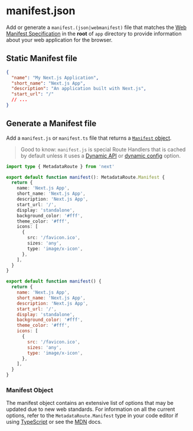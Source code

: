 # manifest.json

Add or generate a `manifest.(json|webmanifest)` file that matches the [Web Manifest Specification](https://developer.mozilla.org/docs/Web/Manifest) in the **root** of `app` directory to provide information about your web application for the browser.

## Static Manifest file

```json filename="app/manifest.json | app/manifest.webmanifest"
{
  "name": "My Next.js Application",
  "short_name": "Next.js App",
  "description": "An application built with Next.js",
  "start_url": "/"
  // ...
}
```

## Generate a Manifest file

Add a `manifest.js` or `manifest.ts` file that returns a [`Manifest` object](#manifest-object).

> Good to know: `manifest.js` is special Route Handlers that is cached by default unless it uses a [Dynamic API](/docs/app/guides/caching.md#dynamic-apis) or [dynamic config](/docs/app/guides/caching.md#segment-config-options) option.

```ts filename="app/manifest.ts" switcher
import type { MetadataRoute } from 'next'

export default function manifest(): MetadataRoute.Manifest {
  return {
    name: 'Next.js App',
    short_name: 'Next.js App',
    description: 'Next.js App',
    start_url: '/',
    display: 'standalone',
    background_color: '#fff',
    theme_color: '#fff',
    icons: [
      {
        src: '/favicon.ico',
        sizes: 'any',
        type: 'image/x-icon',
      },
    ],
  }
}
```

```js filename="app/manifest.js" switcher
export default function manifest() {
  return {
    name: 'Next.js App',
    short_name: 'Next.js App',
    description: 'Next.js App',
    start_url: '/',
    display: 'standalone',
    background_color: '#fff',
    theme_color: '#fff',
    icons: [
      {
        src: '/favicon.ico',
        sizes: 'any',
        type: 'image/x-icon',
      },
    ],
  }
}
```

### Manifest Object

The manifest object contains an extensive list of options that may be updated due to new web standards. For information on all the current options, refer to the `MetadataRoute.Manifest` type in your code editor if using [TypeScript](https://nextjs.org/docs/app/api-reference/config/typescript#ide-plugin) or see the [MDN](https://developer.mozilla.org/docs/Web/Manifest) docs.
